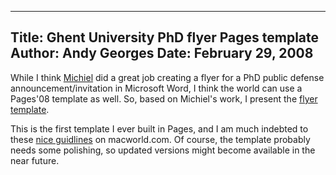 -----
Title:  Ghent University PhD flyer Pages template
Author: Andy Georges
Date: February 29, 2008
-----







While I think [Michiel](http://trappist.elis.ugent.be/~mronsse/) did a
great job creating a flyer for a PhD public defense
announcement/invitation in Microsoft Word, I think the world can use a
Pages'08 template as well. So, based on Michiel's work, I present the
[flyer template](http://itkovian.net/base/files/phd_flyer.zip).


This is the first template I ever built in Pages, and I am much indebted
to these [nice
guidlines](http://www.macworld.com/article/52716/2006/09/octobercreate.html)
on macworld.com. Of course, the template probably needs some polishing,
so updated versions might become available in the near future.




